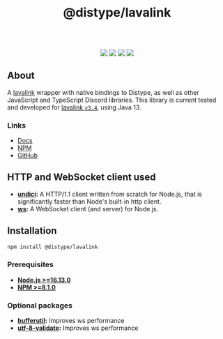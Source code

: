 <div align="center">
    <br>
    <h1>@distype/lavalink</h1>
    <br><br>
    <p>
        <a href="https://www.npmjs.com/package/@distype/lavalink"><img src="https://img.shields.io/npm/v/@distype/lavalink.svg?color=5162F&style=for-the-badge&logo=npm"></a>
        <a href="https://github.com/distype/lavalink/actions/workflows/build.yml"><img src="https://img.shields.io/github/workflow/status/distype/lavalink/Build?style=for-the-badge&logo=github"><a>
        <a href="https://github.com/distype/lavalink/actions/workflows/tests.yml"><img src="https://img.shields.io/github/workflow/status/distype/lavalink/Tests?label=tests&style=for-the-badge&logo=github"><a>
        <a href="https://discord.gg/hRXKcUKGHB"><img src="https://img.shields.io/discord/564877383308541964?color=5162F1&style=for-the-badge&logo=discord&logoColor=white"></a>
    </p>
</div>

## About

A [lavalink](https://github.com/freyacodes/Lavalink) wrapper with native bindings to Distype, as well as other JavaScript and TypeScript Discord libraries. This library is current tested and developed for [lavalink `v3.4`](https://github.com/freyacodes/Lavalink/releases/tag/3.4), using Java 13.

### Links

- [Docs](https://distypelavalink.br88c.dev/)
- [NPM](https://www.npmjs.com/package/@distype/lavalink)
- [GitHub](https://github.com/distype/lavalink)

## HTTP and WebSocket client used

- **[undici](https://undici.nodejs.org/):** A HTTP/1.1 client written from scratch for Node.js, that is significantly faster than Node's built-in http client.
- **[ws](https://github.com/websockets/ws):** A WebSocket client (and server) for Node.js.

## Installation

```sh
npm install @distype/lavalink
```

### Prerequisites

- **[Node.js >=16.13.0](https://nodejs.org/)**
- **[NPM >=8.1.0](https://www.npmjs.com/)**

### Optional packages

- **[bufferutil](https://www.npmjs.com/package/bufferutil/):** Improves ws performance
- **[utf-8-validate](https://www.npmjs.com/package/utf-8-validate/):** Improves ws performance
